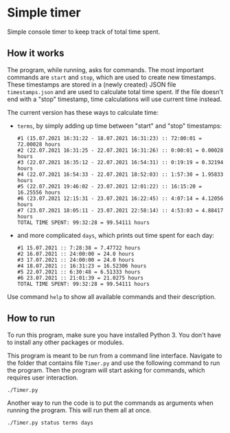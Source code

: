 # Simple timer
Simple console timer to keep track of total time spent.

## How it works
The program, while running, asks for commands. The most important commands are `start` and `stop`, which are used to create new timestamps. These timestamps are stored in a (newly created) JSON file `timestamps.json` and are used to calculate total time spent. If the file doesn't end with a "stop" timestamp, time calculations will use current time instead.

The current version has these ways to calculate time:
* `terms`, by simply adding up time between "start" and "stop" timestamps:
  ```
  #1 (15.07.2021 16:31:22 - 18.07.2021 16:31:23) :: 72:00:01 = 72.00028 hours
  #2 (22.07.2021 16:31:25 - 22.07.2021 16:31:26) :: 0:00:01 = 0.00028 hours
  #3 (22.07.2021 16:35:12 - 22.07.2021 16:54:31) :: 0:19:19 = 0.32194 hours
  #4 (22.07.2021 16:54:33 - 22.07.2021 18:52:03) :: 1:57:30 = 1.95833 hours
  #5 (22.07.2021 19:46:02 - 23.07.2021 12:01:22) :: 16:15:20 = 16.25556 hours
  #6 (23.07.2021 12:15:31 - 23.07.2021 16:22:45) :: 4:07:14 = 4.12056 hours
  #7 (23.07.2021 18:05:11 - 23.07.2021 22:58:14) :: 4:53:03 = 4.88417 hours
  TOTAL TIME SPENT: 99:32:28 = 99.54111 hours
  ```
* and more complicated `days`, which prints out time spent for each day:
  ```
  #1 15.07.2021 :: 7:28:38 = 7.47722 hours
  #2 16.07.2021 :: 24:00:00 = 24.0 hours
  #3 17.07.2021 :: 24:00:00 = 24.0 hours
  #4 18.07.2021 :: 16:31:23 = 16.52306 hours
  #5 22.07.2021 :: 6:30:48 = 6.51333 hours
  #6 23.07.2021 :: 21:01:39 = 21.0275 hours
  TOTAL TIME SPENT: 99:32:28 = 99.54111 hours
  ```

Use command `help` to show all available commands and their description.

## How to run
To run this program, make sure you have installed Python 3. You don't have to install any other packages or modules.

This program is meant to be run from a command line interface. Navigate to the folder that contains file `Timer.py` and use the following command to run the program. Then the program will start asking for commands, which requires user interaction. 
```
./Timer.py
```
Another way to run the code is to put the commands as arguments when running the program. This will run them all at once.
```
./Timer.py status terms days
```